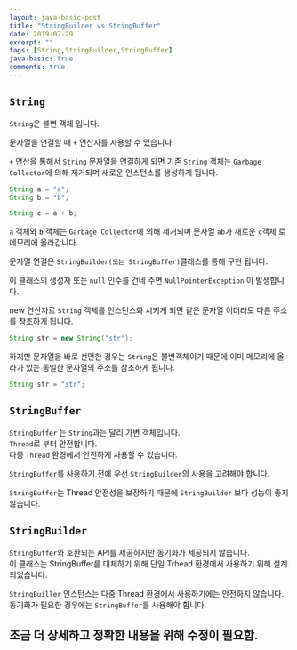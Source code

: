 ```yaml
---
layout: java-basic-post
title: "StringBuilder vs StringBuffer"
date: 2019-07-29
excerpt: ""
tags: [String,StringBuilder,StringBuffer]
java-basic: true
comments: true
---
```


## `String`
`String`은 불변 객체 입니다.  

문자열을 연결할 때 `+` 연산자를 사용할 수 있습니다.  

`+` 연산을 통해서 `String` 문자열을 연결하게 되면
기존 `String` 객체는 `Garbage Collector`에 의해 제거되며 새로운
인스턴스를 생성하게 됩니다.  

~~~java
String a = "a";
String b = "b";

String c = a + b;
~~~

`a` 객체와 `b` 객체는 `Garbage Collector`에 의해 제거되며
문자열 `ab`가 새로운 `c`객체 로 메모리에 올라갑니다.  


문자열 연결은 `StringBuilder(또는 StringBuffer)`클래스를 통해 구현 됩니다.  

이 클래스의 생성자 또는 `null` 인수를 건네 주면 `NullPointerException` 이 발생합니다.  

new 연산자로 `String` 객체를 인스턴스화 시키게 되면 같은 문자열 이더라도
다른 주소를 참조하게 됩니다.  

~~~java
String str = new String("str");
~~~

하지만 문자열을 바로 선언한 경우는 `String`은 불변객체이기 때문에 이미 메모리에 올라가 있는 동일한 문자열의 주소를 참조하게 됩니다.  

~~~java
String str = "str";
~~~



## `StringBuffer`

`StringBuffer` 는 `String`과는 달리 가변 객체입니다.  
`Thread`로 부터 안전합니다.  
다중 `Thread` 환경에서 안전하게 사용할 수 있습니다.  

`StringBuffer`를 사용하기 전에 우선 `StringBuilder`의 사용을 고려해야 합니다.  

`StringBuffer`는 Thread 안전성을 보장하기 때문에 `StringBuilder` 보다 성능이 좋지 않습니다.    


## `StringBuilder`
`StringBuffer`와 호환되는 API를 제공하지만 동기화가 제공되지 않습니다.  
이 클래스는 StringBuffer를 대체하기 위해 단일 Trhead 환경에서 사용하기 위해 설계되었습니다.  

`StringBuiller` 인스턴스는 다중 Thread 환경에서 사용하기에는 안전하지 않습니다.  
동기화가 필요한 경우에는 `StringBuffer`를 사용해야 합니다.  


## 조금 더 상세하고 정확한 내용을 위해 수정이 필요함.  
